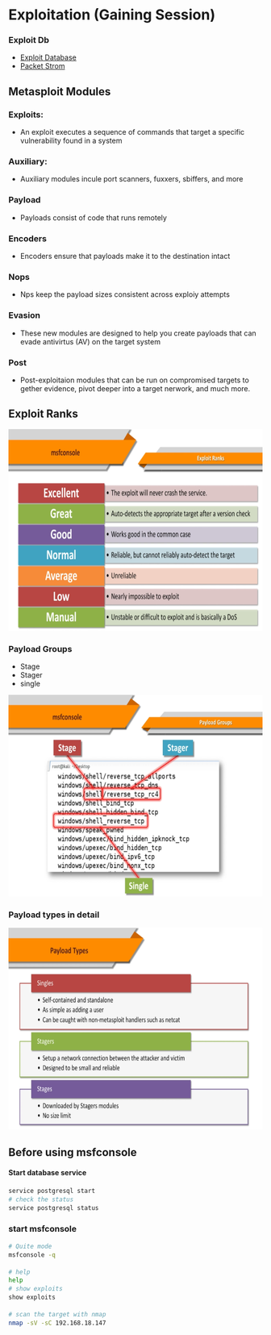 # Exploitation (Gaining Session)

### Exploit Db
 - [Exploit Database](https://www.exploit-db.com/)
 - [Packet Strom](https://packetstormsecurity.com/)

## Metasploit Modules
### Exploits:
 - An exploit executes a sequence of commands that target a specific vulnerability found in a system
### Auxiliary:
 - Auxiliary modules incule port scanners, fuxxers, sbiffers, and more
### Payload 
 - Payloads consist of code that runs remotely
### Encoders
 - Encoders ensure that payloads make it to the destination intact

### Nops 
 - Nps keep the payload sizes consistent across exploiy attempts

### Evasion 
 - These new modules are designed to help you create payloads that can evade antivirtus (AV) on the target system
 
 ### Post 
  - Post-exploitaion modules that can be run on compromised targets to gether evidence, pivot deeper into a target nerwork, and much more.
  
  
 
 
 ## Exploit Ranks
 <img src="https://raw.githubusercontent.com/b-khan7276/CEH/main/Screenshot%20from%202022-03-26%2006-27-38.png" height="400"/>
 

 

### Payload Groups
- Stage
- Stager
- single

 <img src="https://raw.githubusercontent.com/b-khan7276/CEH/main/Screenshot%20from%202022-03-26%2006-32-45.png" height="400"/>
 
### Payload types in detail

 <img src="https://raw.githubusercontent.com/b-khan7276/CEH/cb50be85f22fd15c986a04105eeb5636f653dad7/Screenshot%20from%202022-03-26%2006-36-48.png" height="400"/>
 
 ## Before using msfconsole
 #### Start database service
 
 ```bash
 service postgresql start
 # check the status
 service postgresql status
 
 
 ```
 ### start msfconsole
 ```bash
 # Quite mode
 msfconsole -q
 
 # help
 help
# show exploits
show exploits

# scan the target with nmap
nmap -sV -sC 192.168.18.147

 
 
 
 
 
 
 
 
 
 
 
 
 
 
 
 
 
 
